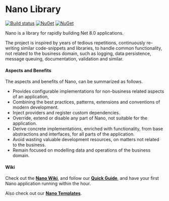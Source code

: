 # Nano Library
[![Build status](https://ci.appveyor.com/api/projects/status/la8s64bjr9ymq6ov/branch/master?svg=true)](https://ci.appveyor.com/project/vivet/nano-library/branch/master)
[![NuGet](https://img.shields.io/nuget/dt/NanoCore.svg)](https://www.nuget.org/packages/NanoCore/)
[![NuGet](https://img.shields.io/nuget/v/NanoCore.svg)](https://www.nuget.org/packages/NanoCore/)


Nano is a library for rapidly building Net 8.0 applications.  

The project is inspired by years of tedious repetitions, continuously re-writing similar code-snippets and libraries, to handle common functionality, not related to the business domain, such as logging, data persistence, message queuing, documentation, validation and similar.

#### Aspects and Benefits
The aspects and benefits of Nano, can be summarized as follows.
* Provides configurable implementations for non-business related aspects of an application, 
* Combining the best practices, patterns, extensions and conventions of modern development. 
* Inject providers and register custom dependencies.
* Override, extend or disable any part of Nano, not suitable for the application. 
* Derive concrete implementations, enriched with functionality, from base abstractions and interfaces, for all parts of the application.  
* Avoid wasting valuable development resources, on matters not related to the business.
* Remain focused on modelling data and operations of the business domain.

#### Wiki
Check out the **[Nano Wiki](https://github.com/Nano-Services/Nano/wiki)**, and follow our **[Quick Guide](https://github.com/Nano-Services/Nano/wiki/Quick-Guide)**, and have your first Nano application running within the hour.  

Also check out our **[Nano Templates](https://github.com/Nano-Core/Nano.Templates/blob/master/README.md)**.
